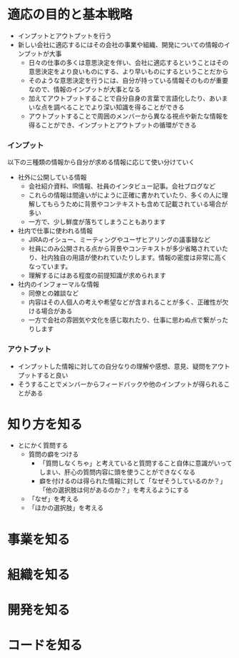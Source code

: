 # 適応の目的と基本戦略

- インプットとアウトプットを行う
- 新しい会社に適応するにはその会社の事業や組織、開発についての情報のインプットが大事
    - 日々の仕事の多くは意思決定を伴い、会社に適応するということはその意思決定をより良いものにする、より早いものにするということだから
    - そのような意思決定を行うには、自分が持っている情報そのものが重要なので、情報のインプットが大事となる
    - 加えてアウトプットすることで自分自身の言葉で言語化したり、あいまいな点を調べることでより深い知識を得ることができる
    - アウトプットすることで周囲のメンバーから異なる視点や新たな情報を得ることができ、インプットとアウトプットの循環ができる

### インプット
以下の三種類の情報から自分が求める情報に応じて使い分けていく
- 社外に公開している情報
  - 会社紹介資料、IR情報、社員のインタビュー記事。会社ブログなど
  - これらの情報は間違いがにように正確に書かれていたり、多くの人に理解してもらうために背景やコンテキストも含めて記載されている場合が多い
  - 一方で、少し鮮度が落ちてしまうこともあります
- 社内で仕事に使われる情報
  - JIRAのイシュー、ミーティングやユーザヒアリングの議事録など
  - 社員にのみ公開される点から背景やコンテキストが多少省略されていたり、社内独自の用語が使われていたりします。情報の密度は非常に高くなっています。
  - 理解するにはある程度の前提知識が求められます
- 社内のインフォーマルな情報
  - 同僚との雑談など
  - 内容はその人個人の考えや希望などが含まれることが多く、正確性が欠ける場合がある
  - 一方で会社の雰囲気や文化を感じ取れたり、仕事に思わぬ点で繋がったりします

### アウトプット
- インプットした情報に対しての自分なりの理解や感想、意見、疑問をアウトプットすると良い
- そうすることでメンバーからフィードバックや他のインプットが得られることがある

# 知り方を知る
- とにかく質問する
  - 質問の癖をつける
    - 「質問しなくちゃ」と考えていると質問すること自体に意識がいってしまい、肝心の質問内容に頭を使うことができなくなる
    - 癖を付けるのは得られた情報に対して「なぜそうしているのか？」「他の選択肢は何があるのか？」を考えるようにする
  - 「なぜ」を考える
  - 「ほかの選択肢」を考える




# 事業を知る

# 組織を知る

# 開発を知る

# コードを知る

